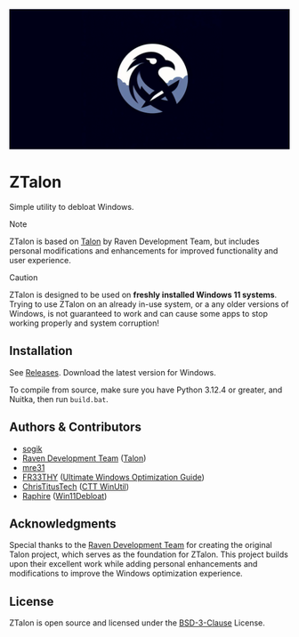 <div align="center">
  <img width="600" src="src/images/ztalon-github.png" alt="ZTalon logo">

  </div>

# ZTalon

Simple utility to debloat Windows.

> [!NOTE]
> ZTalon is based on [Talon](https://github.com/ravendevteam/talon) by Raven Development Team, but includes personal modifications and enhancements for improved functionality and user experience.

> [!CAUTION]
> ZTalon is designed to be used on **freshly installed Windows 11 systems**. Trying to use ZTalon on an already in-use system, or a any older versions of Windows, is not guaranteed to work and can cause some apps to stop working properly and system corruption!

## Installation

See [Releases](https://github.com/sogik/ZTalon/releases). Download the latest version for Windows.

To compile from source, make sure you have Python 3.12.4 or greater, and Nuitka, then run `build.bat`.

## Authors & Contributors

- [sogik](https://github.com/sogik)
- [Raven Development Team](https://ravendevteam.org/) ([Talon](https://github.com/ravendevteam/talon))
- [mre31](https://github.com/mre31)
- [FR33THY](https://www.youtube.com/@FR33THY) ([Ultimate Windows Optimization Guide](https://github.com/FR33THYFR33THY/Ultimate-Windows-Optimization-Guide))
- [ChrisTitusTech](https://github.com/christitustech) ([CTT WinUtil](https://github.com/christitustech/winutil))
- [Raphire](https://github.com/Raphire) ([Win11Debloat](https://github.com/Raphire/Win11Debloat))

## Acknowledgments

Special thanks to the [Raven Development Team](https://ravendevteam.org/) for creating the original Talon project, which serves as the foundation for ZTalon. This project builds upon their excellent work while adding personal enhancements and modifications to improve the Windows optimization experience.

## License

ZTalon is open source and licensed under the [BSD-3-Clause](/LICENSE) License.
